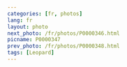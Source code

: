 ```yaml
---
categories: [fr, photos]
lang: fr
layout: photo
next_photo: /fr/photos/P0000346.html
picname: P0000347
prev_photo: /fr/photos/P0000348.html
tags: [Leopard]
---
```

